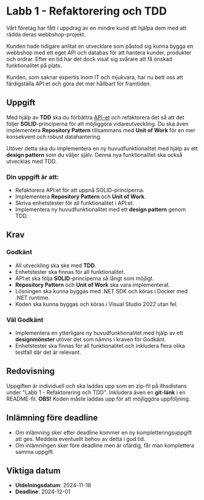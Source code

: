 # Labb 1 - Refaktorering och TDD

Vårt företag har fått i uppdrag av en mindre kund att hjälpa dem med att rädda deras webbshop-projekt.

Kunden hade tidigare anlitat en utvecklare som påstod sig kunna bygga en webbshop med ett eget API och databas för att hantera kunder, produkter och ordrar. Efter en tid har det dock visat sig svårare att få önskad funktionalitet på plats. 

Kunden, som saknar expertis inom IT och mjukvara, har nu bett oss att färdigställa API:et och göra det mer hållbart för framtiden.

## Uppgift

Med hjälp av **TDD** ska du förbättra [API-et](https://github.com/z3ph1/WebShopSolution) och refaktorera det så att det följer **SOLID**-principerna för att möjliggöra vidareutveckling. Du ska även implementera **Repository Pattern** tillsammans med **Unit of Work** för en mer konsekvent och robust datahantering.

Utöver detta ska du implementera en ny huvudfunktionalitet med hjälp av ett **design pattern** som du väljer själv. Denna nya funktionalitet ska också utvecklas med TDD.

### Din uppgift är att:

- Refaktorera API:et för att uppnå SOLID-principerna.
- Implementera **Repository Pattern** och **Unit of Work**.
- Skriva enhetstester för all funktionalitet i API:et.
- Implementera ny huvudfunktionalitet med ett **design pattern** genom TDD.

## Krav

### Godkänt

- All utveckling ska ske med **TDD**.
- Enhetstester ska finnas för all funktionalitet.
- API:et ska följa **SOLID**-principerna så långt som möjligt.
- **Repository Pattern** och **Unit of Work** ska vara implementerat.
- Lösningen ska kunna byggas med .NET SDK och köras i Docker med .NET runtime.
- Koden ska kunna byggas och köras i Visual Studio 2022 utan fel.

### Väl Godkänt

- Implementera en ytterligare ny huvudfunktionalitet med hjälp av ett **designmönster** utöver det som nämns i kraven för Godkänt.
- Enhetstester ska finnas för all funktionalitet och inkludera flera olika testfall där det är relevant.

## Redovisning

Uppgiften är individuell och ska laddas upp som en zip-fil på ithsdistans under "Labb 1 - Refaktorering och TDD". Inkludera även en **git-länk** i en README-fil. **OBS!** Koden måste laddas upp för att möjliggöra uppföljning.

## Inlämning före deadline

- Om inlämning sker efter deadline kommer en ny kompletteringsuppgift att ges. Meddela eventuellt behov av detta i god tid.
- Om inlämningen sker före deadline men är ofärdig, får man komplettera samma uppgift.

## Viktiga datum

- **Utdelningsdatum**: 2024-11-18
- **Deadline**: 2024-12-01
